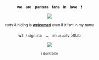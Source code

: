 
<p align="center" dir="auto"> 
 <sub> <b> we⠀ are⠀ pantera⠀ fans⠀ in⠀ love⠀  ! </b> </sub>  </br>

</p>
<p align="center" dir="auto"><a target="_blank" rel="noopener noreferrer nofollow" href=><img src="https://i.pinimg.com/originals/02/4b/18/024b184b64e6e07a326addaab794db66.gif" style="max-width: 100%;"></a>
</p>
<p align="center" dir="auto"> 
<sub>cuds & hiding is <b><ins>welcomed</ins></b> even if it isnt in my name</sub> </br>
</br>
<sub>w2i ﾉ sign ata ⠀︵⠀ im usually offtab</sub> <br/>
</p>
<p align="center" dir="auto">
<img src="https://spotify-github-profile.kittinanx.com/api/view?uid=3144t4e3cclfn2vqfpxbzp5hkqga&cover_image=true&theme=natemoo-re&show_offline=false&background_color=121212&interchange=false&bar_color=334833&bar_color_cover=false)](https://github.com/kittinan/spotify-github-profile)" style="max-width: 100%;"></a>
<p align="center" dir="auto"> 
<sub>i dont bite</sub>
</p>
